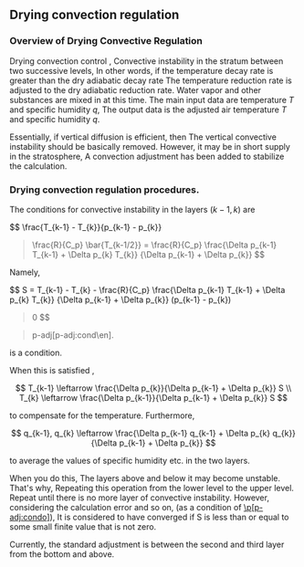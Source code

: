 ## Drying convection regulation

### Overview of Drying Convective Regulation

Drying convection control ,
Convective instability in the stratum between two successive levels,
In other words, if the temperature decay rate is greater than the dry adiabatic decay rate
The temperature reduction rate is adjusted to the dry adiabatic reduction rate. Water vapor and other substances are mixed in at this time.
The main input data are temperature $T$ and specific humidity $q$,
The output data is the adjusted air temperature $T$ and specific humidity $q$.

Essentially, if vertical diffusion is efficient, then
The vertical convective instability should be basically removed.
However, it may be in short supply in the stratosphere,
A convection adjustment has been added to stabilize the calculation.

### Drying convection regulation procedures.

The conditions for convective instability in the layers $(k-1,k)$ are

$$
\frac{T_{k-1} - T_{k}}{p_{k-1} - p_{k}} 
  > \frac{R}{C_p} \bar{T_{k-1/2}}
  = \frac{R}{C_p}
    \frac{\Delta p_{k-1} T_{k-1} + \Delta p_{k} T_{k}}
         {\Delta p_{k-1} + \Delta p_{k}} 
$$


Namely,

$$
 S = T_{k-1} - T_{k}
     - \frac{R}{C_p} 
        \frac{\Delta p_{k-1} T_{k-1} + \Delta p_{k} T_{k}}
         {\Delta p_{k-1} + \Delta p_{k}} 
       (p_{k-1} - p_{k})
   > 0 
$$

> <span id="p-adj:cond" label="p-adj: > cond">p-adj[p-adj:cond\en]</span>.

is a condition.

When this is satisfied ,

$$
T_{k-1}  \leftarrow  \frac{\Delta p_{k}}{\Delta p_{k-1} + \Delta p_{k}} S \\
T_{k}  \leftarrow  \frac{\Delta p_{k-1}}{\Delta p_{k-1} + \Delta p_{k}} S 
$$



to compensate for the temperature.
Furthermore,

$$
q_{k-1}, q_{k} \leftarrow
     \frac{\Delta p_{k-1} q_{k-1} + \Delta p_{k} q_{k}}
          {\Delta p_{k-1} + \Delta p_{k}} 
$$


to average the values of specific humidity etc. in the two layers.

When you do this,
The layers above and below it may become unstable. That's why,
Repeating this operation from the lower level to the upper level.
Repeat until there is no more layer of convective instability.
However, considering the calculation error and so on,
(as a condition of [\\p\[p-adj:condo\]](#p-adj:condo)),
It is considered to have converged if S is less than or equal to some small finite value that is not zero.

Currently, the standard adjustment is between the second and third layer from the bottom and above.
